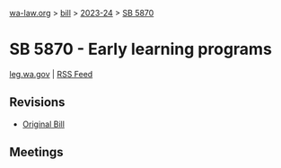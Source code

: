 [wa-law.org](/) > [bill](/bill/) > [2023-24](/bill/2023-24/) > [SB 5870](/bill/2023-24/sb/5870/)

# SB 5870 - Early learning programs
[leg.wa.gov](https://app.leg.wa.gov/billsummary?BillNumber=5870&Year=2023&Initiative=false) | [RSS Feed](./rss.xml)

## Revisions
* [Original Bill](1/)

## Meetings